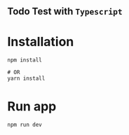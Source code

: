 ## Todo Test with `Typescript`

# Installation

```shell
npm install

# OR
yarn install
```

# Run app

```shell
npm run dev
```

